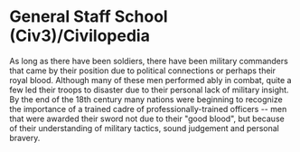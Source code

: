 # General Staff School (Civ3)/Civilopedia

As long as there have been soldiers, there have been military commanders that came by their position due to political
connections or perhaps their royal blood. Although many of these men performed ably in combat, quite a few
led their troops to disaster due to their personal lack of military insight. By the end of the 18th century many
nations were beginning to recognize the importance of a trained cadre of professionally-trained officers -- men that
were awarded their sword not due to their "good blood", but because of their understanding of military tactics, sound
judgement and personal bravery.
